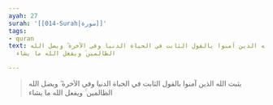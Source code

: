 ```yaml
---
ayah: 27
surah: '[[014-Surah|سورة]]'
tags:
- quran
text: يثبت الله الذين آمنوا بالقول الثابت في الحياة الدنيا وفي الآخرة ۖ ويضل الله
  الظالمين ۚ ويفعل الله ما يشاء

---
```

> يثبت الله الذين آمنوا بالقول الثابت في الحياة الدنيا وفي الآخرة ۖ ويضل الله الظالمين ۚ ويفعل الله ما يشاء
